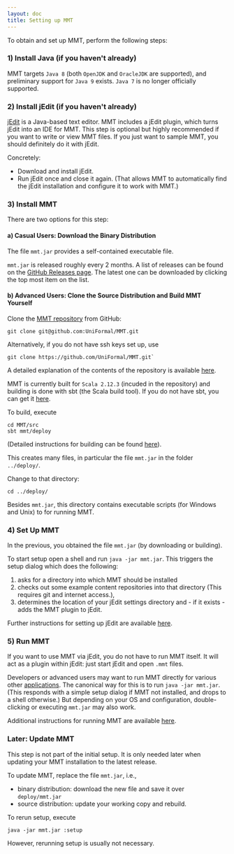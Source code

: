 ```yaml
---
layout: doc
title: Setting up MMT
---
```


To obtain and set up MMT, perform the following steps:

### 1) Install Java (if you haven't already)

MMT targets `Java 8` (both `OpenJDK` and `OracleJDK` are supported), and preliminary support for `Java 9` exists. `Java 7` is no longer officially supported. 

### 2) Install jEdit (if you haven't already)

[jEdit](http://jedit.org/) is a Java-based text editor.
MMT includes a jEdit plugin, which turns jEdit into an IDE for MMT.
This step is optional but highly recommended if you want to write or view MMT files.
If you just want to sample MMT, you should definitely do it with jEdit.

Concretely:

* Download and install jEdit.
* Run jEdit once and close it again.
  (That allows MMT to automatically find the jEdit installation and configure it to work with MMT.)

### 3) Install MMT

There are two options for this step:

#### a) Casual Users: Download the Binary Distribution

The file `mmt.jar` provides a self-contained executable file.

`mmt.jar` is released roughly every 2 months.
A list of releases can be found on the [GitHub Releases page](https://github.com/UniFormal/MMT/releases/). 
The latest one can be downloaded by clicking the top most item on the list. 

#### b) Advanced Users: Clone the Source Distribution and Build MMT Yourself

Clone the [MMT repository](https://github.com/UniFormal/MMT) from GitHub:

```
git clone git@github.com:UniFormal/MMT.git
```

Alternatively, if you do not have ssh keys set up, use

```
git clone https://github.com/UniFormal/MMT.git`
```

A detailed explanation of the contents of the repository is available [here](repo.html).

MMT is currently built for `Scala 2.12.3` (incuded in the repository) and building is done with sbt (the Scala build tool).
If you do not have sbt, you can get it [here](http://www.scala-sbt.org/).

To build, execute

```
cd MMT/src
sbt mmt/deploy
```
 (Detailed instructions for building can be found [here](build.html)).

This creates many files, in particular the file `mmt.jar` in the folder `../deploy/`.

Change to that directory:
```
cd ../deploy/
```

Besides `mmt.jar`, this directory contains executable scripts (for Windows and Unix) to for running MMT.

### 4) Set Up MMT

In the previous, you obtained the file `mmt.jar` (by downloading or building).

To start setup open a shell and run `java -jar mmt.jar`.
This triggers the setup dialog which does the following:

1. asks for a directory into which MMT should be installed
2. checks out some example content repositories into that directory (This requires git and internet access.),
3. determines the location of your jEdit settings directory and - if it exists - adds the MMT plugin to jEdit.

Further instructions for setting up jEdit are available [here](jedit.html).

### 5) Run MMT

If you want to use MMT via jEdit, you do not have to run MMT itself.
It will act as a plugin within jEdit: just start jEdit and open `.mmt` files.

Developers or advanced users may want to run MMT directly for various other [applications](../applications/).
The canonical way for this is to run `java -jar mmt.jar`.
(This responds with a simple setup dialog if MMT not installed, and drops to a shell otherwise.)
But depending on your OS and configuration, double-clicking or executing `mmt.jar` may also work.

Additional instructions for running MMT are available [here](running.html).

### Later: Update MMT

This step is not part of the initial setup.
It is only needed later when updating your MMT installation to the latest release.

To update MMT, replace the file `mmt.jar`, i.e.,

* binary distribution: download the new file and save it over `deploy/mmt.jar`
* source distribution: update your working copy and rebuild.

To rerun setup, execute

```
java -jar mmt.jar :setup
```

However, rerunning setup is usually not necessary.
